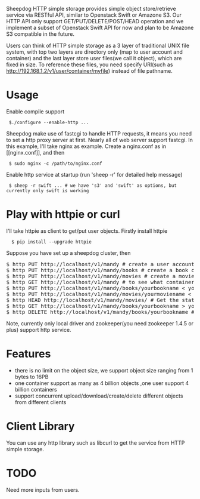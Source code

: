 Sheepdog HTTP simple storage provides simple object store/retrieve service via RESTful API, similar to Openstack Swift or Amazone S3. Our HTTP API only support GET/PUT/DELETE/POST/HEAD operation and we implement a subset of Openstack Swift API for now and plan to be Amazone S3 compatible in the future.

Users can think of HTTP simple storage as a 3 layer of traditional UNIX file system, with top two layers are directory only (map to user account and container) and the last layer store user files(we call it object), which are fixed in size. To reference these files, you need specify URI(such as http://192.168.1.2/v1/user/container/myfile) instead of file pathname.

# Usage
 Enable compile support

     $./configure --enable-http ...

 Sheepdog make use of fastcgi to handle HTTP requests, it means you need to set a http proxy server at first. Nearly all of web server support fastcgi. In this example, I'll take nginx as example. Create a nginx.conf as in [[nginx.conf]], and then

     $ sudo nginx -c /path/to/nginx.conf

 Enable http service at startup (run 'sheep -r' for detailed help message)
 
     $ sheep -r swift ... # we have 's3' and 'swift' as options, but currently only swift is working

# Play with httpie or curl
I'll take httpie as client to get/put user objects. Firstly install httpie

      $ pip install --upgrade httpie

Suppose you have set up a sheepdog cluster, then

<pre>
$ http PUT http://localhost/v1/mandy # create a user account named 'mandy'
$ http PUT http://localhost/v1/mandy/books # create a book container for 'mandy'
$ http PUT http://localhost/v1/mandy/movies # create a movie container for 'mandy'
$ http GET http://localhost/v1/mandy # to see what containers 'mandy' has
$ http PUT http://localhost/v1/mandy/books/yourbookname < yourbook # upload your book
$ http PUT http://localhost/v1/mandy/movies/yourmoviename < yourmovie
$ http HEAD http://localhost/v1/mandy/movies/ # Get the statistics of movie container
$ http GET http://localhost/v1/mandy/books/yourbookname > yourbook # Download your book
$ http DELETE http://localhost/v1/mandy/books/yourbookname # delete the book in the container
</pre>

Note, currently only local driver and zookeeper(you need zookeeper 1.4.5 or plus) support http service.

# Features
* there is no limit on the object size, we support object size ranging from 1 bytes to 16PB
* one container support as many as 4 billion objects ,one user support 4 billion containers
* support concurrent upload/download/create/delete different objects from different clients

# Client Library
You can use any http library such as libcurl to get the service from HTTP simple storage.

# TODO
Need more inputs from users.